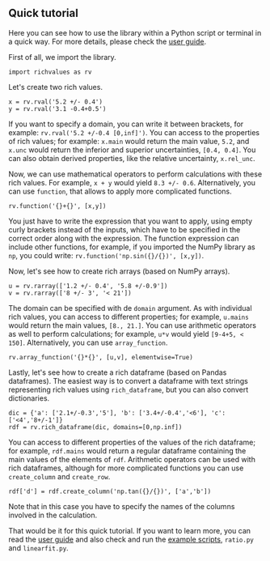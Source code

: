 ## Quick tutorial

Here you can see how to use the library within a Python script or terminal in a quick way. For more details, please check the [user guide](https://github.com/andresmegias/richvalues/blob/main/userguide.pdf).

First of all, we import the library.
~~~
import richvalues as rv
~~~
Let's create two rich values.
~~~
x = rv.rval('5.2 +/- 0.4')
y = rv.rval('3.1 -0.4+0.5')
~~~
If you want to specify a domain, you can write it between brackets, for example: `rv.rval('5.2 +/-0.4 [0,inf]')`. You can access to the properties of rich values; for example: `x.main` would return the main value, `5.2`, and `x.unc` would return the inferior and superior uncertainties, `[0.4, 0.4]`. You can also obtain derived properties, like the relative uncertainty, `x.rel_unc`.

Now, we can use mathematical operators to perform calculations with these rich values. For example, `x + y` would yield `8.3 +/- 0.6`. Alternatively, you can use `function`, that allows to apply more complicated functions.
~~~
rv.function('{}+{}', [x,y])
~~~
You just have to write the expression that you want to apply, using empty curly brackets instead of the inputs, which have to be specified in the correct order along with the expression. The function expression can include other functions, for example, if you imported the NumPy library as `np`, you could write: `rv.function('np.sin({}/{})', [x,y])`.

Now, let's see how to create rich arrays (based on NumPy arrays).
~~~
u = rv.rarray(['1.2 +/- 0.4', '5.8 +/-0.9'])
v = rv.rarray(['8 +/- 3', '< 21'])
~~~
The domain can be specified with de `domain` argument. As with individual rich values, you can access to different properties; for example, `u.mains` would return the main values, `[8., 21.]`. You can use arithmetic operators as well to perform calculations; for example, `u*v` would yield `[9-4+5, < 150]`. Alternatively, you can use `array_function`.
~~~
rv.array_function('{}*{}', [u,v], elementwise=True)
~~~
Lastly, let's see how to create a rich dataframe (based on Pandas dataframes). The easiest way is to convert a dataframe with text strings representing rich values using `rich_dataframe`, but you can also convert dictionaries.
~~~
dic = {'a': ['2.1+/-0.3','5'], 'b': ['3.4+/-0.4','<6'], 'c': ['<4','8+/-1']}
rdf = rv.rich_dataframe(dic, domains=[0,np.inf])
~~~
You can access to different properties of the values of the rich dataframe; for example, `rdf.mains` would return a regular dataframe containing the main values of the elements of `rdf`. Arithmetic operators can be used with rich dataframes, although for more complicated functions you can use `create_column` and `create_row`.
~~~
rdf['d'] = rdf.create_column('np.tan({}/{})', ['a','b'])
~~~
Note that in this case you have to specify the names of the columns involved in the calculation.

That would be it for this quick tutorial. If you want to learn more, you can read the [user guide](https://github.com/andresmegias/richvalues/blob/main/userguide.pdf) and also check and run the [example scripts](https://github.com/andresmegias/richvalues/tree/main/examples), `ratio.py` and `linearfit.py`.
